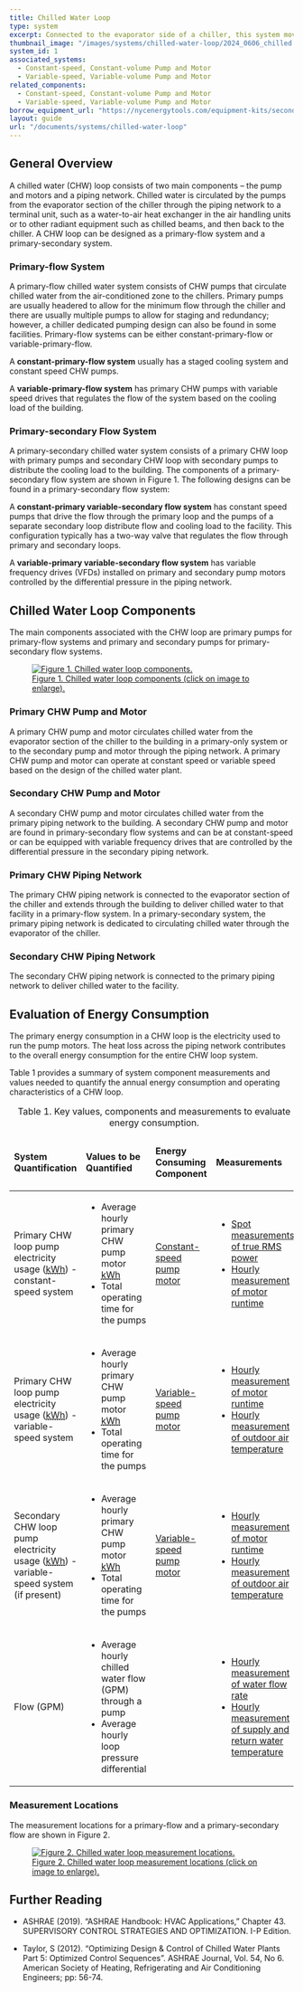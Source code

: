 ```yaml
---
title: Chilled Water Loop
type: system
excerpt: Connected to the evaporator side of a chiller, this system moves chilled water or other liquid in the facility to provide cooling with the help of pumps and a piping system.
thumbnail_image: "/images/systems/chilled-water-loop/2024_0606_chilled  water loop system_thumbnail_RESIZED.jpg"
system_id: 1
associated_systems:
  - Constant-speed, Constant-volume Pump and Motor
  - Variable-speed, Variable-volume Pump and Motor
related_components:
  - Constant-speed, Constant-volume Pump and Motor
  - Variable-speed, Variable-volume Pump and Motor
borrow_equipment_url: "https://nycenergytools.com/equipment-kits/secondary-chilled-water-pumps-measurement-kit/"
layout: guide
url: "/documents/systems/chilled-water-loop"
---
```


<!-- {{< image_hotspot image_id=1 >}} -->

## General Overview

A chilled water (CHW) loop consists of two main components – the pump and motors and a piping network. Chilled water is circulated by the pumps from the evaporator section of the chiller through the piping network to a terminal unit, such as a water-to-air heat exchanger in the air handling units or to other radiant equipment such as chilled beams, and then back to the chiller. A CHW loop can be designed as a primary-flow system and a primary-secondary system.

<h3>Primary-flow System</h3>

A primary-flow chilled water system consists of CHW pumps that circulate chilled water from the air-conditioned zone to the chillers. Primary pumps are usually headered to allow for the minimum flow through the chiller and there are usually multiple pumps to allow for staging and redundancy; however, a chiller dedicated pumping design can also be found in some facilities. Primary-flow systems can be either constant-primary-flow or variable-primary-flow.

A **constant-primary-flow system** usually has a staged cooling system and constant speed CHW pumps.  

A **variable-primary-flow system** has primary CHW pumps with variable speed drives that regulates the flow of the system based on the cooling load of the building.

<h3>Primary-secondary Flow System</h3>

A primary-secondary chilled water system consists of a primary CHW loop with primary pumps and secondary CHW loop with secondary pumps to distribute the cooling load to the building. The components of a primary-secondary flow system are shown in Figure 1. The following designs can be found in a primary-secondary flow system:

A **constant-primary variable-secondary flow system** has constant speed pumps that drive the flow through the primary loop and the pumps of a separate secondary loop distribute flow and cooling load to the facility. This configuration typically has a two-way valve that regulates the flow through primary and secondary loops.  

A **variable-primary variable-secondary flow system** has variable frequency drives (VFDs) installed on primary and secondary pump motors controlled by the differential pressure in the piping network.

## Chilled Water Loop Components

The main components associated with the CHW loop are primary pumps for primary-flow systems and primary and secondary pumps for primary-secondary flow systems.

<a href="/images/systems/chilled-water-loop/2024_0424_CHW system_figure 1.jpg">
    <figure class="figure">
        <img src="/images/systems/chilled-water-loop/2024_0424_CHW system_figure 1.jpg" class="figure-img img-fluid rounded" alt="Figure 1. Chilled water loop components.">
        <figcaption class="figure-caption text-left">Figure 1. Chilled water loop components (click on image to enlarge).</figcaption>
    </figure>
</a>

### Primary CHW Pump and Motor

A primary CHW pump and motor circulates chilled water from the evaporator section of the chiller to the building in a primary-only system or to the secondary pump and motor through the piping network. A primary CHW pump and motor can operate at constant speed or variable speed based on the design of the chilled water plant.

### Secondary CHW Pump and Motor

A secondary CHW pump and motor circulates chilled water from the primary piping network to the building. A secondary CHW pump and motor are found in primary-secondary flow systems and can be at constant-speed or can be equipped with variable frequency drives that are controlled by the differential pressure in the secondary piping network. 

### Primary CHW Piping Network

The primary CHW piping network is connected to the evaporator section of the chiller and extends through the building to deliver chilled water to that facility in a primary-flow system. In a primary-secondary system, the primary piping network is dedicated to circulating chilled water through the evaporator of the chiller.

### Secondary CHW Piping Network

The secondary CHW piping network is connected to the primary piping network to deliver chilled water to the facility.

## Evaluation of Energy Consumption

The primary energy consumption in a CHW loop is the electricity used to run the pump motors. The heat loss across the piping network contributes to the overall energy consumption for the entire CHW loop system.

Table 1 provides a summary of system component measurements and values needed to quantify the annual energy consumption and operating characteristics of a CHW loop.

<table>
    <caption>Table 1. Key values, components and measurements to evaluate energy consumption.</caption>
    <thead>
        <tr>
            <td>
                <p><strong>System Quantification</strong></p>
            </td>
            <td>
                <p><strong>Values to be Quantified</strong></p>
            </td>
            <td>
                <p><strong>Energy Consuming Component</strong></p>
            </td>
            <td>
                <p><strong>Measurements</strong></p>
            </td>
        </tr>
    </thead>
    <tbody>
        <tr>
            <td>
                <p>Primary CHW loop pump electricity usage (<a class="glossary-link" href="/glossary#kwh"><abbr title="Kilowatt Hour">kWh</abbr></a>) - constant-speed system</p>
            </td>
            <td ">
                <ul>
                    <li>Average hourly primary CHW pump motor <a class="glossary-link" href="/glossary#kwh"><abbr title="Kilowatt Hour">kWh</abbr></a></li> 
                    <li>Total operating time for the pumps</li>
                </ul>
            </td>
            <td>
                <p><a href="/documents/components/constant-speed-constant-volume-pump-motor">Constant-speed pump motor</a></p>
            </td>
            <td>
                <ul>
                    <li><a href="/documents/measurement-technique/electrical-spot-measurement">Spot measurements of true RMS power</a></li> 
                    <li><a href="/documents/measurement-technique/motor-runtime">Hourly measurement of motor runtime</a></li>
                </ul>
            </td>
        </tr>
        <tr>
            <td>
                <p>Primary CHW loop pump electricity usage (<a class="glossary-link" href="/glossary#kwh"><abbr title="Kilowatt Hour">kWh</abbr></a>) - variable-speed system</p>
            </td>
            <td>
                <ul>
                    <li>Average hourly primary CHW pump motor <a class="glossary-link" href="/glossary#kwh"><abbr title="Kilowatt Hour">kWh</abbr></a></li> 
                    <li>Total operating time for the pumps</li>
                </ul>
            </td>
            <td>
                <p><a href="/documents/components/variable-speed-variable-volume-pump-and-motor">Variable-speed pump motor</a></p>
            </td>
            <td>
                <ul>
                    <li><a href="/documents/measurement-technique/motor-runtime">Hourly measurement of motor runtime</a></li> 
                    <li><a href="/documents/measurement-technique/outside-air-temperature">Hourly measurement of outdoor air temperature</a></li>
            </td>
        </tr>
        <tr>
            <td>
                <p>Secondary CHW loop pump electricity usage (<a class="glossary-link" href="/glossary#kwh"><abbr title="Kilowatt Hour">kWh</abbr></a>) - variable-speed system (if present)</p>
            </td>
            <td>
                <ul>
                    <li>Average hourly primary CHW pump motor <a class="glossary-link" href="/glossary#kwh"><abbr title="Kilowatt Hour">kWh</abbr></a></li> 
                    <li>Total operating time for the pumps</li>
                </ul>
            </td>
            <td>
                <p><a href="/documents/components/variable-speed-variable-volume-pump-and-motor">Variable-speed pump motor</a></p>
            </td>
            <td>
                <ul>
                    <li><a href="/documents/measurement-technique/motor-runtime">Hourly measurement of motor runtime</a></li> 
                    <li><a href="/documents/measurement-technique/outside-air-temperature">Hourly measurement of outdoor air temperature</a></li>
                </ul>
            </td>
        </tr>
        <tr>
            <td>
                <p>Flow (GPM)</p>
            </td>
            <td>
                <ul>
                <li>Average hourly chilled water flow (GPM) through a pump</li> 
                <li>Average hourly loop pressure differential</li>
                </ul>
            </td>
            <td>
            </td>
            <td>
                <ul>
                    <li><a href="/documents/measurement-technique/water-flow-rate">Hourly measurement of water flow rate</a></li>
                    <li><a href="/documents/measurement-technique/pipe-surface-water-temperature">Hourly measurement of supply and return water temperature</a></li>
                </ul>
            </td>
        </tr>
    </tbody>
</table> 
</div>

### Measurement Locations

The measurement locations for a primary-flow and a primary-secondary flow are shown in Figure 2.

<a href="/images/systems/chilled-water-loop/2024_0509_CHW system_figure 2.jpg">
<figure class="figure">
  <img src="/images/systems/chilled-water-loop/2024_0509_CHW system_figure 2.jpg" class="figure-img img-fluid rounded" alt="Figure 2. Chilled water loop measurement locations.">
  <figcaption class="figure-caption text-left">Figure 2. Chilled water loop measurement locations (click on image to enlarge).</figcaption>
</figure>
</a>

## Further Reading

- ASHRAE (2019). “ASHRAE Handbook: HVAC Applications,” Chapter 43. SUPERVISORY CONTROL STRATEGIES AND OPTIMIZATION. I-P Edition.

- Taylor, S (2012). “Optimizing Design & Control of Chilled Water Plants Part 5: Optimized Control Sequences”. ASHRAE Journal, Vol. 54, No 6. American Society of Heating, Refrigerating and Air Conditioning Engineers; pp: 56-74.